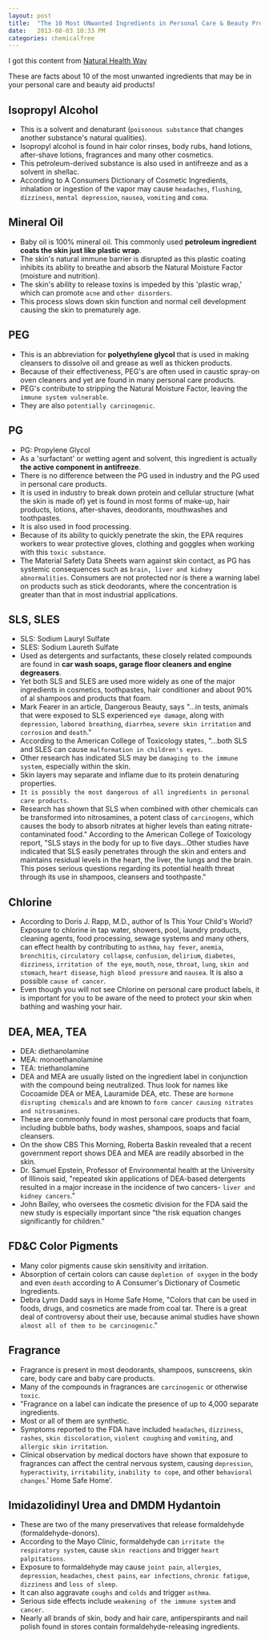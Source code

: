 ```yaml
---
layout: post
title:  "The 10 Most UNwanted Ingredients in Personal Care & Beauty Products"
date:   2013-08-03 10:33 PM
categories: chemicalfree
---
```


I got this content from [Natural Health Way][1]

[1]: http://www.naturalhealthway.com/articles/chemicals/chemicals.html

These are facts about 10 of the most unwanted ingredients that may be in your personal care and beauty aid products!

## Isopropyl Alcohol

* This is a solvent and denaturant (`poisonous substance` that changes another substance's natural qualities).
* Isopropyl alcohol is found in hair color rinses, body rubs, hand lotions, after-shave lotions, fragrances and many other cosmetics.
* This petroleum-derived substance is also used in antifreeze and as a solvent in shellac.
* According to A Consumers Dictionary of Cosmetic Ingredients, inhalation or ingestion of the vapor may cause `headaches`, `flushing`, `dizziness`, `mental depression`, `nausea`, `vomiting` and `coma`.

## Mineral Oil
* Baby oil is 100% mineral oil. This commonly used **petroleum ingredient coats the skin just like plastic wrap**.
* The skin's natural immune barrier is disrupted as this plastic coating inhibits its ability to breathe and absorb the Natural Moisture Factor (moisture and nutrition).
* The skin's ability to release toxins is impeded by this 'plastic wrap,' which can promote `acne` and `other disorders`.
* This process slows down skin function and normal cell development causing the skin to prematurely age.

## PEG
* This is an abbreviation for **polyethylene glycol** that is used in making cleansers to dissolve oil and grease as well as thicken products.
* Because of their effectiveness, PEG's are often used in caustic spray-on oven cleaners and yet are found in many personal care products.
* PEG's contribute to stripping the Natural Moisture Factor, leaving the `immune system vulnerable`.
* They are also `potentially carcinogenic`.

## PG
* PG: Propylene Glycol
* As a 'surfactant' or wetting agent and solvent, this ingredient is actually **the active component in antifreeze**.
* There is no difference between the PG used in industry and the PG used in personal care products.
* It is used in industry to break down protein and cellular structure (what the skin is made of) yet is found in most forms of make-up, hair products, lotions, after-shaves, deodorants, mouthwashes and toothpastes.
* It is also used in food processing.
* Because of its ability to quickly penetrate the skin, the EPA requires workers to wear protective gloves, clothing and goggles when working with this `toxic substance`.
* The Material Safety Data Sheets warn against skin contact, as PG has systemic consequences such as `brain, liver and kidney abnormalities`. Consumers are not protected nor is there a warning label on products such as stick deodorants, where the concentration is greater than that in most industrial applications.

## SLS, SLES
* SLS: Sodium Lauryl Sulfate
* SLES: Sodium Laureth Sulfate
* Used as detergents and surfactants, these closely related compounds are found in **car wash soaps, garage floor cleaners and engine degreasers**.
* Yet both SLS and SLES are used more widely as one of the major ingredients in cosmetics, toothpastes, hair conditioner and about 90% of al shampoos and products that foam.
* Mark Fearer in an article, Dangerous Beauty, says "...in tests, animals that were exposed to SLS experienced `eye damage`, along with `depression`, `labored breathing`, `diarrhea`, `severe skin irritation` and `corrosion` and `death`."
* According to the American College of Toxicology states, "...both SLS and SLES can cause `malformation in children's eyes`.
* Other research has indicated SLS may be `damaging to the immune system`, especially within the skin.
* Skin layers may separate and inflame due to its protein denaturing properties.
* `It is possibly the most dangerous of all ingredients in personal care products`.
* Research has shown that SLS when combined with other chemicals can be transformed into nitrosamines, a potent class of `carcinogens`, which causes the body to absorb nitrates at higher levels than eating nitrate-contaminated food." According to the American College of Toxicology report, "SLS stays in the body for up to five days...Other studies have indicated that SLS easily penetrates through the skin and enters and maintains residual levels in the heart, the liver, the lungs and the brain. This poses serious questions regarding its potential health threat through its use in shampoos, cleansers and toothpaste."

## Chlorine
* According to Doris J. Rapp, M.D., author of Is This Your Child's World? Exposure to chlorine in tap water, showers, pool, laundry products, cleaning agents, food processing, sewage systems and many others, can effect health by contributing to `asthma`, `hay fever`, `anemia`, `bronchitis`, `circulatory collapse`, `confusion`, `delirium`, `diabetes`, `dizziness`, `irritation of the eye`, `mouth`, `nose`, `throat`, `lung`, `skin and stomach`, `heart disease`, `high blood pressure` and `nausea`. It is also a possible `cause of cancer`.
* Even though you will not see Chlorine on personal care product labels, it is important for you to be aware of the need to protect your skin when bathing and washing your hair.

## DEA, MEA, TEA
* DEA: diethanolamine
* MEA: monoethanolamine
* TEA: triethanolamine
* DEA and MEA are usually listed on the ingredient label in conjunction with the compound being neutralized. Thus look for names like Cocoamide DEA or MEA, Lauramide DEA, etc. These are `hormone disrupting chemicals` and are known to `form cancer causing nitrates and nitrosamines`.
* These are commonly found in most personal care products that foam, including bubble baths, body washes, shampoos, soaps and facial cleansers.
* On the show CBS This Morning, Roberta Baskin revealed that a recent government report shows DEA and MEA are readily absorbed in the skin.
* Dr. Samuel Epstein, Professor of Environmental health at the University of Illinois said, "repeated skin applications of DEA-based detergents resulted in a major increase in the incidence of two cancers- `liver and kidney cancers`."
* John Bailey, who oversees the cosmetic division for the FDA said the new study is especially important since "the risk equation changes significantly for children."

## FD&C Color Pigments
* Many color pigments cause skin sensitivity and irritation.
* Absorption of certain colors can cause `depletion of oxygen` in the body and even `death` according to A Consumer's Dictionary of Cosmetic Ingredients.
* Debra Lynn Dadd says in Home Safe Home, "Colors that can be used in foods, drugs, and cosmetics are made from coal tar. There is a great deal of controversy about their use, because animal studies have shown `almost all of them to be carcinogenic`."

## Fragrance
* Fragrance is present in most deodorants, shampoos, sunscreens, skin care, body care and baby care products.
* Many of the compounds in fragrances are `carcinogenic` or otherwise `toxic`.
* "Fragrance on a label can indicate the presence of up to 4,000 separate ingredients.
* Most or all of them are synthetic.
* Symptoms reported to the FDA have included `headaches`, `dizziness`, `rashes`, `skin discoloration`, `violent coughing` and `vomiting`, and `allergic skin irritation`.
* Clinical observation by medical doctors have shown that exposure to fragrances can affect the central nervous system, causing `depression`, `hyperactivity`, `irritability`, `inability to cope`, and other `behavioral changes`.' Home Safe Home'.

## Imidazolidinyl Urea and DMDM Hydantoin
* These are two of the many preservatives that release formaldehyde (formaldehyde-donors).
* According to the Mayo Clinic, formaldehyde can `irritate the respiratory system`, cause `skin reactions` and trigger `heart palpitations`.
* Exposure to formaldehyde may cause `joint pain`, `allergies`, `depression`, `headaches`, `chest pains`, `ear infections`, `chronic fatigue`, `dizziness` and `loss of sleep`.
* It can also aggravate `coughs` and `colds` and trigger `asthma`.
* Serious side effects include `weakening of the immune system` and `cancer`.
* Nearly all brands of skin, body and hair care, antiperspirants and nail polish found in stores contain formaldehyde-releasing ingredients.
